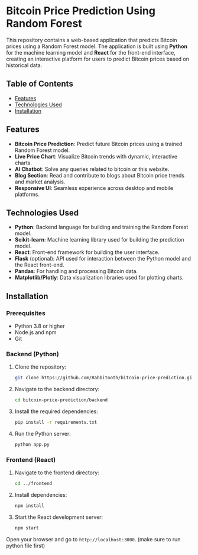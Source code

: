 # Bitcoin Price Prediction Using Random Forest

This repository contains a web-based application that predicts Bitcoin prices using a Random Forest model. The application is built using **Python** for the machine learning model and **React** for the front-end interface, creating an interactive platform for users to predict Bitcoin prices based on historical data.

## Table of Contents

- [Features](#features)
- [Technologies Used](#technologies-used)
- [Installation](#installation)

## Features

- **Bitcoin Price Prediction**: Predict future Bitcoin prices using a trained Random Forest model.
- **Live Price Chart**: Visualize Bitcoin trends with dynamic, interactive charts.
- **AI Chatbot**: Solve any queries related to bitcoin or this website.
- **Blog Section**: Read and contribute to blogs about Bitcoin price trends and market analysis.
- **Responsive UI**: Seamless experience across desktop and mobile platforms.

## Technologies Used

- **Python**: Backend language for building and training the Random Forest model.
- **Scikit-learn**: Machine learning library used for building the prediction model.
- **React**: Front-end framework for building the user interface.
- **Flask** (optional): API used for interaction between the Python model and the React front-end.
- **Pandas**: For handling and processing Bitcoin data.
- **Matplotlib/Plotly**: Data visualization libraries used for plotting charts.

## Installation

### Prerequisites

- Python 3.8 or higher
- Node.js and npm
- Git

### Backend (Python)

1. Clone the repository:
   ```bash
   git clone https://github.com/Rabbitooth/bitcoin-price-prediction.git
   ```
2. Navigate to the backend directory:
   ```bash
   cd bitcoin-price-prediction/backend
   ```
3. Install the required dependencies:
   ```bash
   pip install -r requirements.txt
   ```
4. Run the Python server:
   ```bash
   python app.py
   ```

### Frontend (React)

1. Navigate to the frontend directory:
   ```bash
   cd ../frontend
   ```
2. Install dependencies:
   ```bash
   npm install
   ```
3. Start the React development server:
   ```bash
   npm start
   ```

Open your browser and go to `http://localhost:3000`. (make sure to run python file first)
